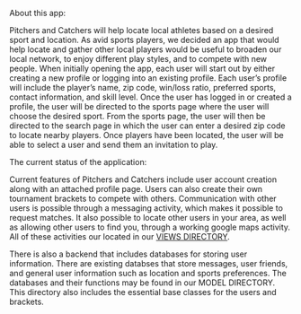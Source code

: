 About this app:

Pitchers and Catchers will help locate local athletes based on a desired sport and location. As avid sports players, we decided an app that would help locate and gather other local players would be useful to broaden our local network, to enjoy different play styles, and to compete with new people. When initially opening the app, each user will start out by either creating a new profile or logging into an existing profile. Each user’s profile will include the player’s name, zip code, win/loss ratio, preferred sports, contact information, and skill level. Once the user has logged in or created a profile, the user will be directed to the sports page where the user will choose the desired sport. From the sports page, the user will then be directed to the search page in which the user can enter a desired zip code to locate nearby players. Once players have been located, the user will be able to select a user and send them an invitation to play.

The current status of the application:
  
Current features of Pitchers and Catchers include user account creation along with an attached profile page. Users can also create their own tournament brackets to compete with others. Communication with other users is possible through a messaging activity, which makes it possible to request matches. It also possible to locate other users in your area, as well as allowing other users to find you, through a working google maps activity. All of these activities our located in our [VIEWS DIRECTORY](/app/src/main/java/com/cs3398/sportsapp/View/). 

There is also a backend that includes databases for storing user information. There are existing databses that store messages, user friends, and general user information such as location and sports preferences. The databases and their functions may be found in our MODEL DIRECTORY. This directory also includes the essential base classes for the users and brackets. 
   

  
